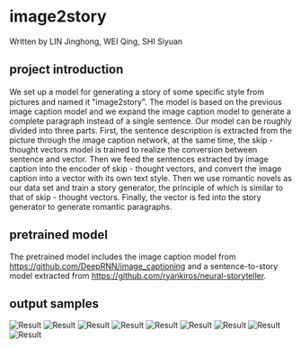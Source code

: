 # image2story

Written by LIN Jinghong, WEI Qing, SHI Siyuan

## project introduction

We set up a model for generating a story of some speciﬁc style from pictures and named it "image2story". The model is based on the previous image caption model and we expand the image caption model to generate a complete paragraph instead of a single sentence. Our model can be roughly divided into three parts. First, the sentence description is extracted from the picture through the image caption network, at the same time, the skip - thought vectors model is trained to realize the conversion between sentence and vector. Then we feed the sentences extracted by image caption into the encoder of skip - thought vectors, and convert the image caption into a vector
with its own text style. Then we use romantic novels as our data set and train a story generator, the principle of which is similar to that of skip - thought vectors. Finally, the vector is fed into the story generator to generate romantic paragraphs.

## pretrained model
The pretrained model includes the image caption model from https://github.com/DeepRNN/image_captioning and a sentence-to-story model extracted from https://github.com/ryankiros/neural-storyteller.

## output samples

![Result](https://github.com/seaweiqing/image2story/blob/master/output_samples/o_8.png)
![Result](https://github.com/seaweiqing/image2story/blob/master/output_samples/o_9.png)
![Result](https://github.com/seaweiqing/image2story/blob/master/output_samples/o_10.png)
![Result](https://github.com/seaweiqing/image2story/blob/master/output_samples/o_1.jpg)
![Result](https://github.com/seaweiqing/image2story/blob/master/output_samples/o_2.jpg)
![Result](https://github.com/seaweiqing/image2story/blob/master/output_samples/o_3.jpg)
![Result](https://github.com/seaweiqing/image2story/blob/master/output_samples/o_4.jpg)
![Result](https://github.com/seaweiqing/image2story/blob/master/output_samples/o_5.jpg)
![Result](https://github.com/seaweiqing/image2story/blob/master/output_samples/o_6.jpg)
